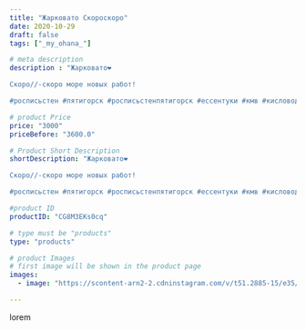 ```yaml
---
title: "Жарковато Скороскоро"
date: 2020-10-29
draft: false
tags: ["_my_ohana_"]

# meta description
description : "Жарковато❤️ 

Скоро//-скоро море новых работ!

#росписьстен #пятигорск #росписьстенпятигорск #ессентуки #кмв #кисловодск #минводы #арт #стритарт #дизайн #назака"

# product Price
price: "3000"
priceBefore: "3600.0"

# Product Short Description
shortDescription: "Жарковато❤️ 

Скоро//-скоро море новых работ!

#росписьстен #пятигорск #росписьстенпятигорск #ессентуки #кмв #кисловодск #минводы #арт #стритарт #дизайн #назаказ"

#product ID
productID: "CG8M3EKs0cq"

# type must be "products"
type: "products"

# product Images
# first image will be shown in the product page
images:
  - image: "https://scontent-arn2-2.cdninstagram.com/v/t51.2885-15/e35/s1080x1080/122894532_129795048904224_6580457331658312878_n.jpg?tp=1&_nc_ht=scontent-arn2-2.cdninstagram.com&_nc_cat=100&_nc_ohc=XR30iHwHDGEAX_J44Yk&ccb=7-4&oh=1eed27d89c9e455929cdbb236ffb5432&oe=608463AE&_nc_sid=86f79a&ig_cache_key=MjQzMDg3NDQ1OTQ3NzA2NzU2Mg%3D%3D.2-ccb7-4"

---
```

lorem
